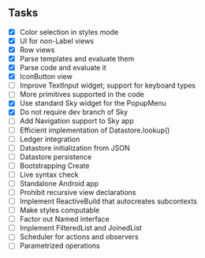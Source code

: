 ## Tasks

- [x] Color selection in styles mode
- [x] UI for non-Label views
- [x] Row views
- [x] Parse templates and evaluate them
- [x] Parse code and evaluate it
- [x] IconButton view
- [ ] Improve TextInput widget; support for keyboard types
- [ ] More primitives supported in the code
- [x] Use standard Sky widget for the PopupMenu
- [x] Do not require dev branch of Sky
- [ ] Add Navigation support to Sky app
- [ ] Efficient implementation of Datastore.lookup()
- [ ] Ledger integration
- [ ] Datastore initialization from JSON
- [ ] Datastore persistence
- [ ] Bootstrapping Create
- [ ] Live syntax check
- [ ] Standalone Android app
- [ ] Prohibit recursive view declarations
- [ ] Implement ReactiveBuild that autocreates subcontexts
- [ ] Make styles computable
- [ ] Factor out Named interface
- [ ] Implement FilteredList and JoinedList
- [ ] Scheduler for actions and observers
- [ ] Parametrized operations
